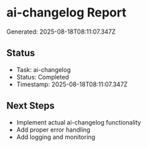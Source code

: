 # ai-changelog Report

Generated: 2025-08-18T08:11:07.347Z

## Status
- Task: ai-changelog
- Status: Completed
- Timestamp: 2025-08-18T08:11:07.347Z

## Next Steps
- Implement actual ai-changelog functionality
- Add proper error handling
- Add logging and monitoring
